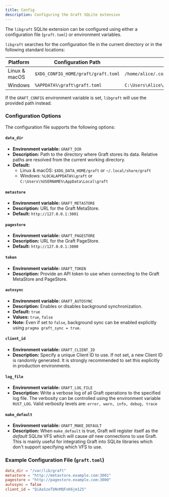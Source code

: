```yaml
---
title: Config
description: Configuring the Graft SQLite extension
---
```


The `libgraft` SQLite extension can be configured using either a configuration file (`graft.toml`) or environment variables.

`libgraft` searches for the configuration file in the current directory or in the following standard locations:

| Platform      | Configuration Path                  | Example                                           |
| ------------- | ----------------------------------- | ------------------------------------------------- |
| Linux & macOS | `$XDG_CONFIG_HOME/graft/graft.toml` | `/home/alice/.config/graft/graft.toml`            |
| Windows       | `%APPDATA%\graft\graft.toml`        | `C:\Users\Alice\AppData\Roaming\graft\graft.toml` |

If the `GRAFT_CONFIG` environment variable is set, `libgraft` will use the provided path instead.

### Configuration Options

The configuration file supports the following options:

#### `data_dir`

- **Environment variable:** `GRAFT_DIR`
- **Description:** Path to the directory where Graft stores its data. Relative paths are resolved from the current working directory.
- **Default:**
  - Linux & macOS: `$XDG_DATA_HOME/graft` or `~/.local/share/graft`
  - Windows: `%LOCALAPPDATA%\graft` or `C:\Users\%USERNAME%\AppData\Local\graft`

#### `metastore`

- **Environment variable:** `GRAFT_METASTORE`
- **Description:** URL for the Graft MetaStore.
- **Default:** `http://127.0.0.1:3001`

#### `pagestore`

- **Environment variable:** `GRAFT_PAGESTORE`
- **Description:** URL for the Graft PageStore.
- **Default:** `http://127.0.0.1:3000`

#### `token`

- **Environment variable:** `GRAFT_TOKEN`
- **Description:** Provide an API token to use when connecting to the Graft MetaStore and PageStore.

#### `autosync`

- **Environment variable:** `GRAFT_AUTOSYNC`
- **Description:** Enables or disables background synchronization.
- **Default:** `true`
- **Values:** `true`, `false`
- **Note:** Even if set to `false`, background sync can be enabled explicitly using `pragma graft_sync = true`.

#### `client_id`

- **Environment variable:** `GRAFT_CLIENT_ID`
- **Description:** Specify a unique Client ID to use. If not set, a new Client ID is randomly generated. It is strongly recommended to set this explicitly in production environments.

#### `log_file`

- **Environment variable:** `GRAFT_LOG_FILE`
- **Description:** Write a verbose log of all Graft operations to the specified log file. The verbosity can be controlled using the environment variable `RUST_LOG`. Valid verbosity levels are: `error, warn, info, debug, trace`

#### `make_default`

- **Environment variable:** `GRAFT_MAKE_DEFAULT`
- **Description:** When `make_default` is true, Graft will register itself as the _default_ SQLite VFS which will cause _all_ new connections to use Graft. This is mainly useful for integrating Graft into SQLite libraries which don't support specifying which VFS to use.

### Example Configuration File (`graft.toml`)

```toml
data_dir = "/var/lib/graft"
metastore = "http://metastore.example.com:3001"
pagestore = "http://pagestore.example.com:3000"
autosync = false
client_id = "QiAaSzeTbNnMQFxK6jm125"
```
